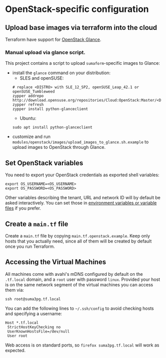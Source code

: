 # OpenStack-specific configuration

## Upload base images via terraform into the cloud

Terraform have support for [OpenStack Glance](https//www.terraform.io/docs/providers/openstack/r/images_image_v2.html).

### Manual upload via glance script.

This project contains a script to upload `sumaform`-specific images to Glance:

* install the `glance` command on your distribution:
  * SLES and openSUSE:
  ```
  # replace <DISTRO> with SLE_12_SP2, openSUSE_Leap_42.1 or openSUSE_Tumbleweed
  zypper addrepo http://download.opensuse.org/repositories/Cloud:OpenStack:Master/<DISTRO>/Cloud:OpenStack:Master.repo
  zypper refresh
  zypper install python-glanceclient
  ```
  * Ubuntu:
  ```
  sudo apt install python-glanceclient
  ```
* customize and run `modules/openstack/images/upload_images_to_glance.sh.example` to upload images to OpenStack through Glance.

## Set OpenStack variables

You need to export your OpenStack credentials as exported shell variables:

```
export OS_USERNAME=<OS_USERNAME>
export OS_PASSWORD=<OS_PASSWORD>
```

Other variables describing the tenant, URL and network ID will by default be asked interactively. You can set those in [environment variables or variable files](https://www.terraform.io/docs/configuration/variables.html#environment-variables) if you prefer.

## Create a `main.tf` file

Create a `main.tf` file by copying `main.tf.openstack.example`. Keep only hosts that you actually need, since all of them will be created by default once you run Terraform.

## Accessing the Virtual Machines

All machines come with avahi's mDNS configured by default on the `.tf.local` domain, and a `root` user with password `linux`. Provided your host is on the same network segment of the virtual machines you can access them via:

```
ssh root@suma3pg.tf.local
```

You can add the following lines to `~/.ssh/config` to avoid checking hosts and specifying a username:

```
Host *.tf.local
 StrictHostKeyChecking no
 UserKnownHostsFile=/dev/null
 User root
```

Web access is on standard ports, so `firefox suma3pg.tf.local` will work as expected.
